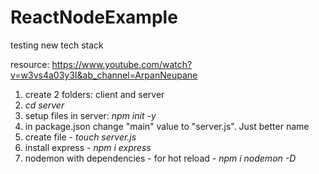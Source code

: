 # ReactNodeExample

testing new tech stack

resource: https://www.youtube.com/watch?v=w3vs4a03y3I&ab_channel=ArpanNeupane

1. create 2 folders: client and server
2. *cd server*
3. setup files in server: *npm init -y*
4. in package.json change "main" value to "server.js". Just better name
5. create file - *touch server.js*
6. install express - *npm i express*
7. nodemon with dependencies - for hot reload - *npm i nodemon -D*
